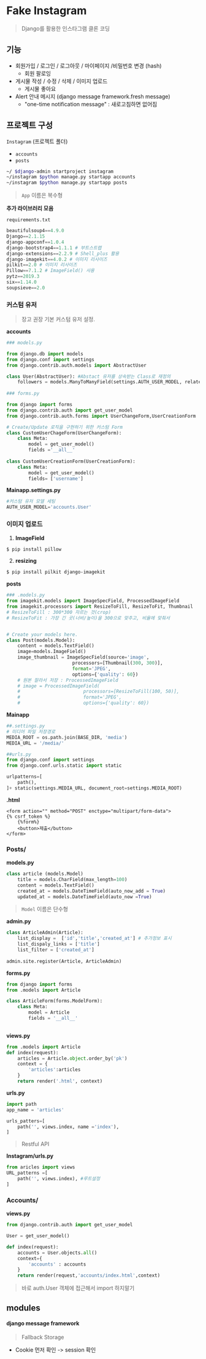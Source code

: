 # Fake Instagram

> Django를 활용한 인스타그램 클론 코딩



## 기능

- 회원가입 / 로그인 / 로그아웃 / 마이페이지 /비밀번호 변경 (hash)
  - 회원 팔로잉
- 게시물 작성 / 수정 / 삭제 / 이미지 업로드
  - 게시물 좋아요 
- Alert 안내 메시지 (django message framework.fresh message)
  - "one-time notification message" : 새로고침하면 없어짐



## 프로젝트 구성

`Instagram` (프로젝트 폴더)

- `accounts`
- `posts`

```bash
~/ $django-admin startproject instagram
~/instagram $python manage.py startapp accounts
~/instagram $python manage.py startapp posts
```

> `App` 이름은 복수형 



**추가 라이브러리 모음**

`requirements.txt`

```python
beautifulsoup4==4.9.0
Django==2.1.15
django-appconf==1.0.4
django-bootstrap4==1.1.1 # 부트스트랩
django-extensions==2.2.9 # Shell_plus 활용
django-imagekit==4.0.2 # 이미지 리사이즈
pilkit==2.0 # 이미지 리사이즈
Pillow==7.1.2 # ImageField() 사용
pytz==2019.3
six==1.14.0
soupsieve==2.0
```



### 커스텀 유저 

> 장고 권장 기본 커스텀 유저 설정.

**accounts**

```python
### models.py

from django.db import models
from django.conf import settings
from django.contrib.auth.models import AbstractUser

class User(AbstractUser): #Abstact 유저를 상속받는 Class로 재정의
    followers = models.ManyToManyField(settings.AUTH_USER_MODEL, related_name='followings') # N:M관계.
    
### forms.py

from django import forms
from django.contrib.auth import get_user_model
from django.contrib.auth.forms import UserChangeForm,UserCreationForm

# Create/Update 로직을 구현하기 위한 커스텀 Form
class CustomUserChageForm(UserChangeForm):
    class Meta:
        model = get_user_model()
        fields ='__all__'
        
class CustomUserCreationForm(UserCreationForm):
    class Meta:
        model = get_user_model()
        fields= ['username']        
```

**Mainapp.settings.py**

```python
#커스텀 유저 모델 세팅
AUTH_USER_MODEL='accounts.User'
```



### 이미지 업로드

1. **ImageField**

```bash
$ pip install pillow
```

2. **resizing**

```bash
$ pip install pilkit django-imagekit 
```

**posts**

```python 
### .models.py
from imagekit.models import ImageSpecField, ProcessedImageField
from imagekit.processors import ResizeToFill, ResizeToFit, Thumbnail
# ResizeToFill : 300*300 자르는 것(crop)
# ResizeToFit : 가장 긴 곳(너비/높이)을 300으로 맞추고, 비율에 맞춰서


# Create your models here.
class Post(models.Model):
    content = models.TextField()
    image=models.ImageField()
    image_thumbnail = ImageSpecField(source='image',
                        processors=[Thumbnail(300, 300)],
                        format='JPEG',
                        options={'quality': 60})
    # 원본 잘라서 저장 : ProcessedImageField
    # image = ProcessedImageField(
    #                       processors=[ResizeToFill(100, 50)],
    #                       format='JPEG',
    #                       options={'quality': 60})
```

**Mainapp**

```python
##.settings.py
# 미디어 파일 저장경로 
MEDIA_ROOT = os.path.join(BASE_DIR, 'media')
MEDIA_URL = '/media/'

##urls.py
from django.conf import settings
from django.conf.urls.static import static

urlpatterns=[
    path(),
]+ static(settings.MEDIA_URL, document_root=settings.MEDIA_ROOT)

```

**.html**

```django 
<form action="" method="POST" enctype="multipart/form-data"> 
{% csrf_token %}
    {%form%}
    <button>제출</button>
</form>
```





### Posts/

**models.py**

```python
class article (models.Model)
	title = models.CharField(max_length=100)
    content = models.TextField()
    created_at = models.DateTimeField(auto_now_add = True)
    updated_at = models.DateTimeField(auto_now =True)
```

> `Model` 이름은 단수형



**admin.py**

```python
class ArticleAdmin(Article):
    list_display =  ['id','title','created_at'] # 추가정보 표시
    list_dispaly_links = ['title']
    list_filter = ['created_at'] 
    
admin.site.register(Article, ArticleAdmin)
```



**forms.py**

```python
from django import forms
from .models import Article

class ArticleForm(forms.ModelForm):
    class Meta:
        model = Article
        fields = '__all__'
        
```



**views.py**

```python
from .models import Article 
def index(request):
    articles = Article.object.order_by('pk')
    context = {
        'articles':articles
    }
    return render('.html', context)
```



**urls.py**

```python
import path
app_name = 'articles'

urls_patters=[
    path('', views.index, name ='index'),
]
```

> Restful API 



**Instagram/urls.py**

```python
from aricles import views
URL_patterns =[
    path('', views.index), #루트설정
]
```





### Accounts/

**views.py**

```python 
from django.contrib.auth import get_user_model

User = get_user_model()

def index(request):
    accounts = User.objects.all()
    context={
        'accounts' : accounts
    }
    return render(request,'accounts/index.html',context)
```

> 바로 auth.User 객체에 접근해서 import 하지말기



## modules



#### django message framework

> Fallback Storage

- Cookie 먼저 확인 -> session 확인

